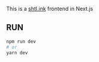 This is a [shtl.ink](https://shtl.ink/) frontend in Next.js
## RUN

```bash
npm run dev
# or
yarn dev
```